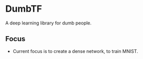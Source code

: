 # DumbTF
A deep learning library for dumb people. 

## Focus
- Current focus is to create a dense network, to train MNIST.